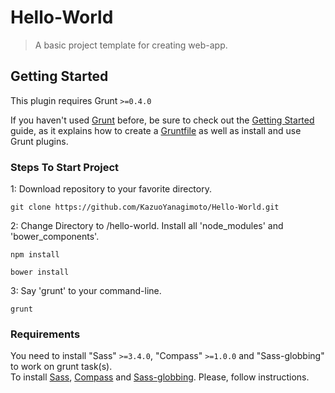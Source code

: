# Hello-World
> A basic project template for creating web-app.

## Getting Started
This plugin requires Grunt `>=0.4.0`

If you haven't used [Grunt](http://gruntjs.com/) before, be sure to check out the [Getting Started](http://gruntjs.com/getting-started) guide, as it explains how to create a [Gruntfile](http://gruntjs.com/sample-gruntfile) as well as install and use Grunt plugins.

### Steps To Start Project
1: Download repository to your favorite directory.

```shell
git clone https://github.com/KazuoYanagimoto/Hello-World.git
```

2: Change Directory to /hello-world. Install all 'node_modules' and 'bower_components'.

```shell
npm install
```
```shell
bower install
```

3: Say 'grunt' to your command-line.

```shell
grunt
```

### Requirements
You need to install "Sass" `>=3.4.0`, "Compass" `>=1.0.0` and "Sass-globbing" to work on grunt task(s).  
To install [Sass](http://sass-lang.com/install), [Compass](http://compass-style.org/install/) and [Sass-globbing](https://github.com/chriseppstein/sass-globbing/blob/master/README.markdown). Please, follow instructions.

